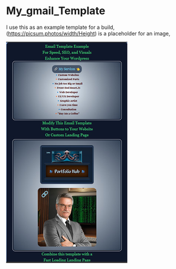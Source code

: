 <!-- note to self just push to deploy to github pages -->

# My_gmail_Template

I use this as an example template for a build,
(https://picsum.photos/width/Height) is a placeholder for an image,

![Image](emailReadme.jpg)
